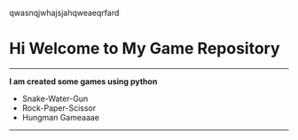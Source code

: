 qwasnqjwhajsjahqweaeqrfard

# Hi Welcome to My Game Repository
***

**I am created some games using python**
- Snake-Water-Gun
- Rock-Paper-Scissor
- Hungman Gameaaae
---

